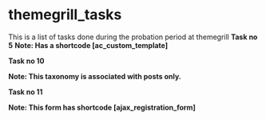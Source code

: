 # themegrill_tasks
This is a list of tasks done during the probation period at themegrill
**Task no 5**
 **Note: **Has a shortcode [ac_custom_template]****


 **Task no 10**

**Note: This taxonomy is associated with posts only.**


**Task no 11**

**Note: This form has shortcode [ajax_registration_form]**
